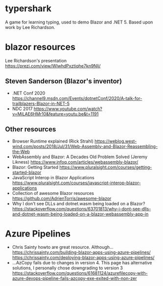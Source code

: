 # typershark
A game for learning typing, used to demo Blazor and .NET 5. Based upon work by Lee Richardson.

# blazor resources

Lee Richardson's presentation
https://prezi.com/view/WIwhdPxztiqhe7kn9Nlj/

## Steven Sanderson (Blazor's inventor)
- .NET Conf 2020
  https://channel9.msdn.com/Events/dotnetConf/2020/A-talk-for-trailblazers-Blazor-in-NET-5  
- NDC 2017
  https://www.youtube.com/watch?v=MiLAE6HMr10&feature=youtu.be&t=1191

## Other resources
- Browser Runtime explained (Rick Strahl)
  https://weblog.west-wind.com/posts/2018/Jul/31/Web-Assembly-and-Blazor-Reassembling-the-Web
- WebAssembly and Blazor: A Decades Old Problem Solved (Jeremy Likness)
  https://www.infoq.com/articles/webassembly-blazor/
- Blazor: Getting Started
  https://www.pluralsight.com/courses/getting-started-blazor
- JavaScript Interop in Blazor Applications 
  https://www.pluralsight.com/courses/javascript-interop-blazor-applications
- Collection of awesome Blazor resources
  https://github.com/AdrienTorris/awesome-blazor
- Why I don't see DLLs and dotnet.wasm being loaded on a Blazor?
  https://stackoverflow.com/questions/63701813/why-i-dont-see-dlls-and-dotnet-wasm-being-loaded-on-a-blazor-webassembly-app-in

# Azure Pipelines
- Chris Sainty howto are great resource. Although...
  https://chrissainty.com/building-blazor-apps-using-azure-pipelines/
  https://chrissainty.com/deploying-blazor-apps-using-azure-pipelines/
- ...AzCopy fails due to changes in version 4. This page has alternative solutions, I personally chose downgrading to version 3 
  https://stackoverflow.com/questions/61681124/azurefilecopy-with-azure-devops-pipeline-fails-azcopy-exe-exited-with-non-zer